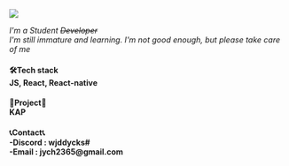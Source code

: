 <img src="https://capsule-render.vercel.app/api?type=transparent&color=auto&height=300&section=header&text=welcome%20to my github&animation=blinking&fontSize=80" />


*I'm a Student ~~Developer~~*<br>
*I'm still immature and learning. I'm not good enough, but please take care of me*

<h4>🛠Tech stack<br>
     JS, React, React-native <br>
<h4>📁Project📁<br>
     KAP <br>
<h4>📞Contact📞<br>
     -Discord : wjddycks#<br>
     -Email : jych2365@gmail.com
  
  
